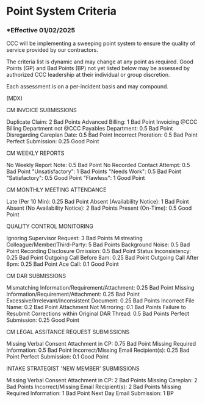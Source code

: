 # Point System Criteria

### \*Effective 01/02/2025

CCC will be implementing a sweeping point system to ensure the quality of service provided by our contractors.

The criteria list is dynamic and may change at any point as required. Good Points (GP) and Bad Points (BP) not yet listed
below may be assessed by authorized CCC leadership at their individual or group discretion.

Each assessment is on a per-incident basis and may compound.

(MDX)

CM INVOICE SUBMISSIONS

Duplicate Claim: 2 Bad Points
Advanced Billing: 1 Bad Point
Invoicing @CCC Billing Department not @CCC Payables Department: 0.5 Bad Point
Disregarding Careplan Date: 0.5 Bad Point
Incorrect Proration: 0.5 Bad Point
Perfect Submission: 0.25 Good Point

CM WEEKLY REPORTS

No Weekly Report Note: 0.5 Bad Point
No Recorded Contact Attempt: 0.5 Bad Point
"Unsatisfactory": 1 Bad Points
"Needs Work": 0.5 Bad Point
"Satisfactory": 0.5 Good Point
"Flawless": 1 Good Point

CM MONTHLY MEETING ATTENDANCE

Late (Per 10 Min): 0.25 Bad Point
Absent (Availability Notice): 1 Bad Point
Absent (No Availability Notice): 2 Bad Points
Present (On-Time): 0.5 Good Point

QUALITY CONTROL MONITORING

Ignoring Supervisor Request: 3 Bad Points
Mistreating Colleague/Member/Third-Party: 5 Bad Points
Background Noise: 0.5 Bad Point
Recording Disclosure Omission: 0.5 Bad Point
Status Inconsistency: 0.25 Bad Point
Outgoing Call Before 8am: 0.25 Bad Point
Outgoing Call After 8pm: 0.25 Bad Point
Ace Call: 0.1 Good Point

CM DAR SUBMISSIONS

Mismatching Information/Requirement/Attachment: 0.25 Bad Point
Missing Information/Requirement/Attachment: 0.25 Bad Point
Excessive/Irrelevant/Inconsistent Document: 0.25 Bad Points
Incorrect File Name: 0.2 Bad Point
Attachment Not Mirroring: 0.1 Bad Points
Failure to Resubmit Corrections within Original DAR Thread: 0.5 Bad Points
Perfect Submission: 0.25 Good Point

CM LEGAL ASSITANCE REQUEST SUBMISSIONS

Missing Verbal Consent Attachment in CP: 0.75 Bad Point
Missing Required Information: 0.5 Bad Point
Incorrect/Missing Email Recipient(s): 0.25 Bad Point
Perfect Submission: 0.1 Good Point

INTAKE STRATEGIST 'NEW MEMBER' SUBMISSIONS

Missing Verbal Consent Attachment in CP: 2 Bad Points
Missing Careplan: 2 Bad Points
Incorrect/Missing Email Recipient(s): 2 Bad Points
Missing Required Information: 1 Bad Point
Next Day Email Submission: 1 BP
